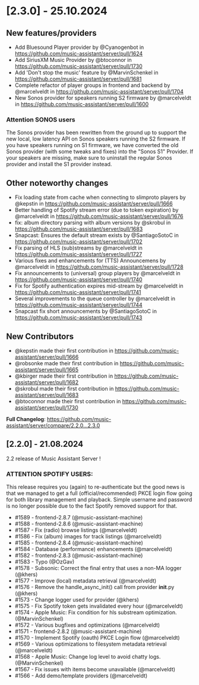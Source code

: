 # [2.3.0] - 25.10.2024

## New features/providers

* Add Bluesound Player provider by @Cyanogenbot in https://github.com/music-assistant/server/pull/1624
* Add SiriusXM Music Provider by @btoconnor in https://github.com/music-assistant/server/pull/1730
* Add 'Don't stop the music' feature by @MarvinSchenkel in https://github.com/music-assistant/server/pull/1681
* Complete refactor of player groups in frontend and backend by @marcelveldt in https://github.com/music-assistant/server/pull/1704
* New Sonos provider for speakers running S2 firmware by @marcelveldt in https://github.com/music-assistant/server/pull/1600

### Attention SONOS users

The Sonos provider has been rewritten from the ground up to support the new local, low latency API on Sonos speakers running the S2 firmware. If you have speakers running on S1 firmware, we have converted the old Sonos provider (with some tweaks and fixes) into the "Sonos S1" Provider. If your speakers are missing, make sure to uninstall the regular Sonos provider and install the S1 provider instead.


## Other noteworthy changes

* Fix loading state from cache when connecting to slimproto players by @kepstin in https://github.com/music-assistant/server/pull/1666
* Better handling of Spotify stream error (due to token expiration) by @marcelveldt in https://github.com/music-assistant/server/pull/1676
* fix: album directory parsing with album versions by @skrobul in https://github.com/music-assistant/server/pull/1683
* Snapcast: Ensures the default stream exists by @SantiagoSotoC in https://github.com/music-assistant/server/pull/1702
* Fix parsing of HLS (sub)streams by @marcelveldt in https://github.com/music-assistant/server/pull/1727
* Various fixes and enhancements for (TTS) Announcemens by @marcelveldt in https://github.com/music-assistant/server/pull/1728
* Fix announcements to (universal) group players by @marcelveldt in https://github.com/music-assistant/server/pull/1740
* Fix for Spotify authentication expires mid-stream by @marcelveldt in https://github.com/music-assistant/server/pull/1741
* Several improvements to the queue controller by @marcelveldt in https://github.com/music-assistant/server/pull/1744
* Snapcast fix short announcements by @SantiagoSotoC in https://github.com/music-assistant/server/pull/1743


## New Contributors
* @kepstin made their first contribution in https://github.com/music-assistant/server/pull/1666
* @robsonke made their first contribution in https://github.com/music-assistant/server/pull/1665
* @kbirger made their first contribution in https://github.com/music-assistant/server/pull/1682
* @skrobul made their first contribution in https://github.com/music-assistant/server/pull/1683
* @btoconnor made their first contribution in https://github.com/music-assistant/server/pull/1730

**Full Changelog**: https://github.com/music-assistant/server/compare/2.2.0...2.3.0



## [2.2.0] - 21.08.2024

2.2 release of Music Assistant Server !

### ATTENTION SPOTIFY USERS:
This release requires you (again) to re-authenticate but the good news is that we managed to get a full (official/recommended) PKCE login flow going for both library management and playback. Simple username and password is no longer possible due to the fact Spotify removed support for that.

- #1589 - frontend-2.8.7 (@music-assistant-machine)
- #1588 - frontend-2.8.6 (@music-assistant-machine)
- #1587 - Fix (radio) browse listings (@marcelveldt)
- #1586 - Fix (album) images for track listings (@marcelveldt)
- #1585 - frontend-2.8.4 (@music-assistant-machine)
- #1584 - Database (performance) enhancements (@marcelveldt)
- #1582 - frontend-2.8.3 (@music-assistant-machine)
- #1583 - Typo (@OzGav)
- #1578 - Subsonic: Correct the final entry that uses a non-MA logger (@khers)
- #1577 - Improve (local) metadata retrieval (@marcelveldt)
- #1576 - Remove the handle_async_init() call from provider __init__.py (@khers)
- #1573 - Change logger used for provider (@khers)
- #1575 - Fix Spotify token gets invalidated every hour (@marcelveldt)
- #1574 - Apple Music: Fix condition for hls substream optimization. (@MarvinSchenkel)
- #1572 - Various bugfixes and optimizations (@marcelveldt)
- #1571 - frontend-2.8.2 (@music-assistant-machine)
- #1570 - Implement Spotify (oauth) PKCE Login flow (@marcelveldt)
- #1569 - Various optimizations to filesystem metadata retrieval (@marcelveldt)
- #1568 - Apple Music: Change log level to avoid chatty logs. (@MarvinSchenkel)
- #1567 - Fix issues with items become unavailable (@marcelveldt)
- #1566 - Add demo/template providers (@marcelveldt)















